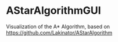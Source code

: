 # AStarAlgorithmGUI
Visualization of the A* Algorithm, based on https://github.com/Lakinator/AStarAlgorithm
